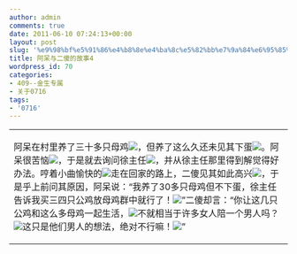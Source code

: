 ```yaml
---
author: admin
comments: true
date: 2011-06-10 07:24:13+00:00
layout: post
slug: '%e9%98%bf%e5%91%86%e4%b8%8e%e4%ba%8c%e5%82%bb%e7%9a%84%e6%95%85%e4%ba%8b4'
title: 阿呆与二傻的故事4
wordpress_id: 70
categories:
- 409--金生专属
- 关于0716
tags:
- '0716'
---
```


<table cellpadding="0" cellspacing="0" id="blogContentTable" >
<tbody >
<tr >

<td valign="top" >





阿呆在村里养了三十多只母鸡![](http://ctc.qzs.qq.com/qzone/em/e104.gif)，但养了这么久还未见其下蛋![](http://ctc.qzs.qq.com/qzone/em/e132.gif)。阿呆很苦恼![](http://ctc.qzs.qq.com/qzone/em/e135.gif)，于是就去询问徐主任![](http://ctc.qzs.qq.com/qzone/em/e129.gif)，并从徐主任那里得到解觉得好办法。哼着小曲愉快的![](http://ctc.qzs.qq.com/qzone/em/e121.gif)走在回家的路上，二傻见其如此高兴![](http://ctc.qzs.qq.com/qzone/em/e114.gif)，于是乎上前问其原因，阿呆说：“我养了30多只母鸡但不下蛋，徐主任告诉我买三四只公鸡放母鸡群中就行了！![](http://ctc.qzs.qq.com/qzone/em/e116.gif)”二傻却言：“你让这几只公鸡和这么多母鸡一起生活，![](http://ctc.qzs.qq.com/qzone/em/e154.gif)不就相当于许多女人陪一个男人吗？![](http://ctc.qzs.qq.com/qzone/em/e102.gif)这只是他们男人的想法，绝对不行嘛！![](http://ctc.qzs.qq.com/qzone/em/e144.gif)”




</td>
</tr>
</tbody>
</table>

